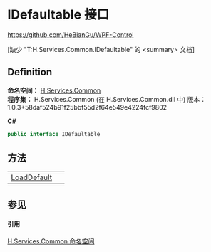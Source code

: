 # IDefaultable 接口
https://github.com/HeBianGu/WPF-Control

\[缺少 "T:H.Services.Common.IDefaultable" 的 &lt;summary&gt; 文档\]



## Definition
**命名空间：** <a href="b9cdd84f-6623-a51a-f53b-465103ced202">H.Services.Common</a>  
**程序集：** H.Services.Common (在 H.Services.Common.dll 中) 版本：1.0.3+58daf524b91f25bbf55d2f64e549e4224fcf9802

**C#**
``` C#
public interface IDefaultable
```



## 方法
<table>
<tr>
<td><a href="34f88216-6241-5406-a943-2de2de5b2304">LoadDefault</a></td>
<td> </td></tr>
</table>

## 参见


#### 引用
<a href="b9cdd84f-6623-a51a-f53b-465103ced202">H.Services.Common 命名空间</a>  
